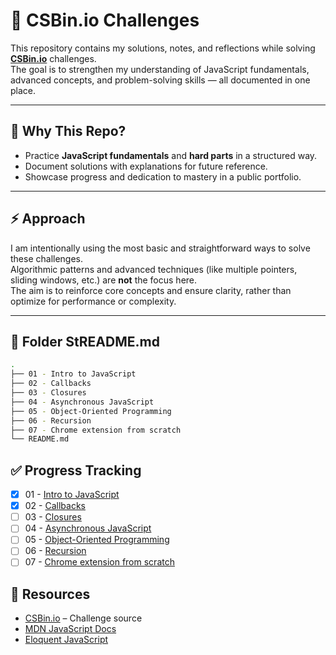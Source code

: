 # 📘 CSBin.io Challenges

This repository contains my solutions, notes, and reflections while solving **[CSBin.io](https://csbin.io/)** challenges.  
The goal is to strengthen my understanding of JavaScript fundamentals, advanced concepts, and problem-solving skills — all documented in one place.

---

## 🚀 Why This Repo?

- Practice **JavaScript fundamentals** and **hard parts** in a structured way.
- Document solutions with explanations for future reference.
- Showcase progress and dedication to mastery in a public portfolio.

---

## ⚡️ Approach

I am intentionally using the most basic and straightforward ways to solve these challenges.  
Algorithmic patterns and advanced techniques (like multiple pointers, sliding windows, etc.) are **not** the focus here.  
The aim is to reinforce core concepts and ensure clarity, rather than optimize for performance or complexity.

---

## 📂 Folder StREADME.md

```bash
.
├── 01 - Intro to JavaScript
├── 02 - Callbacks
├── 03 - Closures
├── 04 - Asynchronous JavaScript
├── 05 - Object-Oriented Programming
├── 06 - Recursion
├── 07 - Chrome extension from scratch
└── README.md
```

## ✅ Progress Tracking

- [x] 01 - [Intro to JavaScript](./01%20-%20Intro%20to%20JavaScript/README.md)
- [x] 02 - [Callbacks](./02%20-%20Callbacks/README.md)
- [ ] 03 - [Closures](./03%20-%20Closures/README.md)
- [ ] 04 - [Asynchronous JavaScript](./04%20-%20Asynchronous%20JavaScript/README.md)
- [ ] 05 - [Object-Oriented Programming](./06%20-%20Object-Oriented%20Programming/README.md)
- [ ] 06 - [Recursion](./05%20-%20Recursion/README.md)
- [ ] 07 - [Chrome extension from scratch](./07%20-%20Chrome%20extension%20from%20scratch/README.md)

## 🔗 Resources

- [CSBin.io](https://csbin.io/) – Challenge source
- [MDN JavaScript Docs](https://developer.mozilla.org/en-US/docs/Web/JavaScript)
- [Eloquent JavaScript](https://eloquentjavascript.net/)
